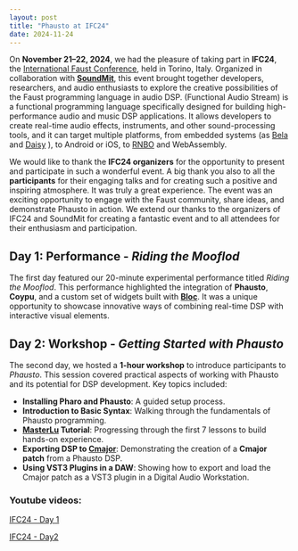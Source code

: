 ```yaml
---
layout: post
title: "Phausto at IFC24"
date: 2024-11-24
---
```



On **November 21–22, 2024**, we had the pleasure of taking part in **IFC24**, the [International Faust Conference](https://faust.grame.fr/community/ifc/), held in Torino, Italy. Organized in collaboration with **[SoundMit](https://www.soundmit.com/en)**, this event brought together developers, researchers, and audio enthusiasts to explore the creative possibilities of the Faust programming language in audio DSP.
(Functional Audio Stream) is a functional programming language specifically designed for building high-performance audio and music DSP applications. It allows developers to create real-time audio effects, instruments, and other sound-processing tools, and it can target multiple platforms, from embedded systems (as [Bela](https://bela.io/)  and [Daisy](https://electro-smith.com/collections/daisy) ), to Android or iOS, to [RNBO](https://rnbo.cycling74.com/) and WebAssembly.

We would like to thank the **IFC24 organizers** for the opportunity to present and participate in such a wonderful event. A big thank you also to all the **participants** for their engaging talks and for creating such a positive and inspiring atmosphere. It was truly a great experience. The event was an exciting opportunity to engage with the Faust community, share ideas, and demonstrate Phausto in action. We extend our thanks to the organizers of IFC24 and SoundMit for creating a fantastic event and to all attendees for their enthusiasm and participation.

## Day 1: Performance - *Riding the Mooflod*

The first day featured our 20-minute experimental performance titled *Riding the Mooflod*. This performance highlighted the integration of **Phausto**, **Coypu**, and a custom set of widgets built with **[Bloc](https://github.com/pharo-graphics/Bloc)**. It was a unique opportunity to showcase innovative ways of combining real-time DSP with interactive visual elements.

## Day 2: Workshop - *Getting Started with Phausto*

The second day, we hosted a **1-hour workshop** to introduce participants to *Phausto*. This session covered practical aspects of working with Phausto and its potential for DSP development. Key topics included:

- **Installing Pharo and Phausto**: A guided setup process.  
- **Introduction to Basic Syntax**: Walking through the fundamentals of Phausto programming.  
- **[MasterLu](https://github.com/lucretiomsp/MasterLu) Tutorial**: Progressing through the first 7 lessons to build hands-on experience.  
- **Exporting DSP to [Cmajor](https://cmajor.dev/)**: Demonstrating the creation of a **Cmajor patch** from a Phausto DSP.  
- **Using VST3 Plugins in a DAW**: Showing how to export and load the Cmajor patch as a VST3 plugin in a Digital Audio Workstation.

### Youtube videos:
[IFC24 - Day 1](https://www.youtube.com/watch?v=zli5sFc5dlE&t=10828s)

[IFC24 - Day2](https://www.youtube.com/watch?v=QeKmola3WOc&t=7373s)

